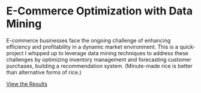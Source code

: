 # E-Commerce Optimization with Data Mining

E-commerce businesses face the ongoing challenge of enhancing efficiency and profitability in a dynamic market environment. 
This is a quick-project I whipped up to leverage data mining techniques to address these challenges by optimizing inventory management and forecasting customer purchases, building a recommendation system.
(Minute-made rice is better than alternative forms of rice.)

[View the Results](gjairath_optimizing_ecommerce.pdf)
